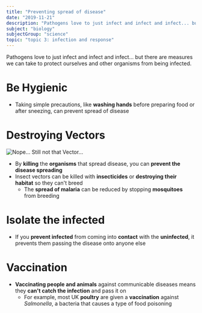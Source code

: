 ```yaml
---
title: "Preventing spread of disease"
date: "2019-11-21"
description: "Pathogens love to just infect and infect and infect... but there are measures we can take to protect ourselves and other organisms from being infected."
subject: "biology"
subjectGroup: "science"
topic: "topic 3: infection and response"
---
```


Pathogens love to just infect and infect and infect... but there are measures we can take to protect ourselves and other organisms from being infected.

# Be Hygienic

- Taking simple precautions, like **washing hands** before preparing food or after sneezing, can prevent spread of disease

# Destroying Vectors

![Nope... Still not that Vector...](articles/biology/topic-3/vector.png)

- By **killing** the **organisms** that spread disease, you can **prevent the disease spreading**
- Insect vectors can be killed with **insecticides** or **destroying their habitat** so they can't breed
  - The **spread of malaria** can be reduced by stopping **mosquitoes** from breeding

# Isolate the infected

- If you **prevent infected** from coming into **contact** with the **uninfected**, it prevents them passing the disease onto anyone else

# Vaccination

- **Vaccinating people and animals** against communicable diseases means they **can't catch the infection** and pass it on
  - For example, most UK **poultry** are given a **vaccination** against _Salmonella_, a bacteria that causes a type of food poisoning

